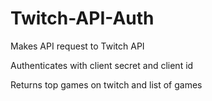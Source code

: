 # Twitch-API-Auth

Makes API request to Twitch API

Authenticates with client secret and client id

Returns top games on twitch and list of games
